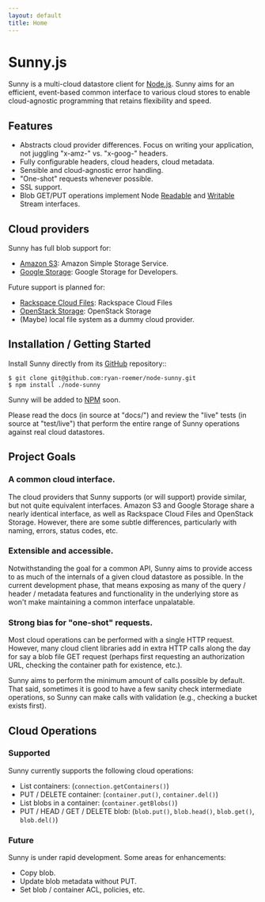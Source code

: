 ```yaml
---
layout: default
title: Home
---
```


# Sunny.js
Sunny is a multi-cloud datastore client for [Node.js](http://nodejs.org).
Sunny aims for an efficient, event-based common interface to various cloud
stores to enable cloud-agnostic programming that retains flexibility and
speed.

## Features
* Abstracts cloud provider differences. Focus on writing your application,
  not juggling "x-amz-" vs. "x-goog-" headers.
* Fully configurable headers, cloud headers, cloud metadata.
* Sensible and cloud-agnostic error handling.
* "One-shot" requests whenever possible.
* SSL support.
* Blob GET/PUT operations implement Node [Readable][ReadStream] and
  [Writable][WriteStream] Stream interfaces.

[ReadStream]: http://nodejs.org/docs/v0.4.9/api/streams.html#readable_Stream
[WriteStream]: http://nodejs.org/docs/v0.4.9/api/streams.html#writable_Stream

## Cloud providers
Sunny has full blob support for:

* [Amazon S3][S3]: Amazon Simple Storage Service.
* [Google Storage][GSFD]: Google Storage for Developers.

[S3]: http://aws.amazon.com/s3/
[GSFD]: http://code.google.com/apis/storage/

Future support is planned for:

* [Rackspace Cloud Files][CF]: Rackspace Cloud Files
* [OpenStack Storage][OS]: OpenStack Storage
* (Maybe) local file system as a dummy cloud provider.

[CF]: http://www.rackspacecloud.com/cloud_hosting_products/files/
[OS]: http://openstack.org/projects/storage/

## Installation / Getting Started
Install Sunny directly from its [GitHub][SGH] repository::

    $ git clone git@github.com:ryan-roemer/node-sunny.git
    $ npm install ./node-sunny

[SGH]: https://github.com/ryan-roemer/node-sunny

Sunny will be added to [NPM](http://npmjs.org) soon.

Please read the docs (in source at "docs/") and review the "live" tests
(in source at "test/live") that perform the entire range of Sunny operations
against real cloud datastores.

## Project Goals
### A common cloud interface.
The cloud providers that Sunny supports (or will support) provide similar, but
not quite equivalent interfaces. Amazon S3 and Google Storage share a nearly
identical interface, as well as Rackspace Cloud Files and OpenStack Storage.
However, there are some subtle differences, particularly with naming, errors,
status codes, etc.

### Extensible and accessible.
Notwithstanding the goal for a common API, Sunny aims to provide access to
as much of the internals of a given cloud datastore as possible. In the current
development phase, that means exposing as many of the query / header / metadata
features and functionality in the underlying store as won't make maintaining
a common interface unpalatable.

### Strong bias for "one-shot" requests.
Most cloud operations can be performed with a single HTTP request. However,
many cloud client libraries add in extra HTTP calls along the day for say
a blob file GET request (perhaps first requesting an authorization URL,
checking the container path for existence, etc.).

Sunny aims to perform the minimum amount of calls possible by default. That
said, sometimes it is good to have a few sanity check intermediate operations,
so Sunny can make calls with validation (e.g., checking a bucket exists first).

## Cloud Operations
### Supported
Sunny currently supports the following cloud operations:

* List containers: (``connection.getContainers()``)
* PUT / DELETE container: (``container.put()``, ``container.del()``)
* List blobs in a container: (``container.getBlobs()``)
* PUT / HEAD / GET / DELETE blob: (``blob.put()``, ``blob.head()``,
  ``blob.get()``, ``blob.del()``)

### Future
Sunny is under rapid development. Some areas for enhancements:

* Copy blob.
* Update blob metadata without PUT.
* Set blob / container ACL, policies, etc.